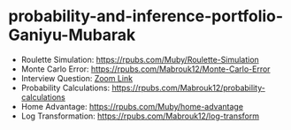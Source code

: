 # probability-and-inference-portfolio-Ganiyu-Mubarak

- Roulette Simulation: https://rpubs.com/Muby/Roulette-Simulation
- Monte Carlo Error: https://rpubs.com/Mabrouk12/Monte-Carlo-Error
- Interview Question: [Zoom Link](https://vanderbilt.zoom.us/rec/share/gLD4bNAJGRXJq3u2q-KsMIlO33WT-5xfmcWkX5ldEa8EViljAlp-2xDt1dueh9uI.2GcHu04ZXm9wTsdN)
- Probability Calculations: https://rpubs.com/Mabrouk12/probability-calculations
- Home Advantage: https://rpubs.com/Muby/home-advantage
- Log Transformation: https://rpubs.com/Mabrouk12/log-transform
